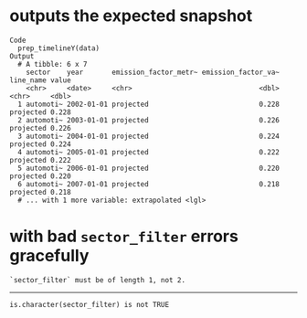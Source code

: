 # outputs the expected snapshot

    Code
      prep_timelineY(data)
    Output
      # A tibble: 6 x 7
        sector    year       emission_factor_metr~ emission_factor_va~ line_name value
        <chr>     <date>     <chr>                               <dbl> <chr>     <dbl>
      1 automoti~ 2002-01-01 projected                           0.228 projected 0.228
      2 automoti~ 2003-01-01 projected                           0.226 projected 0.226
      3 automoti~ 2004-01-01 projected                           0.224 projected 0.224
      4 automoti~ 2005-01-01 projected                           0.222 projected 0.222
      5 automoti~ 2006-01-01 projected                           0.220 projected 0.220
      6 automoti~ 2007-01-01 projected                           0.218 projected 0.218
      # ... with 1 more variable: extrapolated <lgl>

# with bad `sector_filter` errors gracefully

    `sector_filter` must be of length 1, not 2.

---

    is.character(sector_filter) is not TRUE

